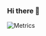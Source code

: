 ### Hi there 👋

![Metrics](https://metrics.lecoq.io/Zkeai?template=classic&base.indepth=false&base.hireable=false&config.timezone=Asia%2FShanghai)
